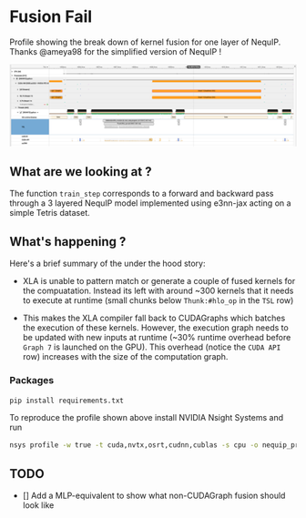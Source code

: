 # Fusion Fail

Profile showing the break down of kernel fusion for one layer of NequIP. Thanks @ameya98 for the simplified version of NequIP !

![nequip_profile](profiles/profile_train_step_nequip_3_layers.png)


## What are we looking at ?

The function `train_step` corresponds to a forward and backward pass through a 3 layered NequIP model implemented using e3nn-jax acting on a simple Tetris dataset.

## What's happening ?

Here's a brief summary of the under the hood story:

- XLA is unable to pattern match or generate a couple of fused kernels for the compuatation. Instead its left with around ~300 kernels that it needs to execute at runtime (small chunks below `Thunk:#hlo_op` in the `TSL` row)

- This makes the XLA compiler fall back to CUDAGraphs which batches the execution of these kernels. However, the execution graph needs to be updated with new inputs at runtime (~30% runtime overhead before `Graph 7` is launched on the GPU). This overhead (notice the `CUDA API` row) increases with the size of the computation graph.

### Packages

```bash
pip install requirements.txt
```

To reproduce the profile shown above install NVIDIA Nsight Systems and run

```bash
nsys profile -w true -t cuda,nvtx,osrt,cudnn,cublas -s cpu -o nequip_profile -f true --cudabacktrace=true -x true python train.py
```

## TODO

- [] Add a MLP-equivalent to show what non-CUDAGraph fusion should look like